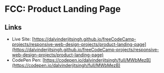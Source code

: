 # FCC: Product Landing Page

## Links

- Live Site: [https://dalvinderjitsingh.github.io/freeCodeCamp-projects/responsive-web-design-projects/product-landing-page](https://dalvinderjitsingh.github.io/freeCodeCamp-projects/responsive-web-design-projects/product-landing-page)
- CodePen Pen: [https://codepen.io/dalvinderjitsingh/full/MWbMezB](https://codepen.io/dalvinderjitsingh/full/MWbMezB)
